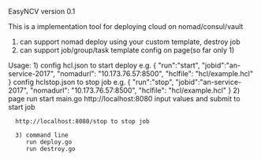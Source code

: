 
EasyNCV version 0.1

This is a implementation tool for deploying cloud on nomad/consul/vault

1. can support nomad deploy using your custom template, destroy job
2. can support job/group/task template config on page(so far only 1)


Usage:
      1)
       config hcl.json to start deploy e.g.
      {
        "run":"start",
        "jobid":"an-service-2017",
        "nomadurl": "10.173.76.57:8500",
        "hclfile": "hcl/example.hcl"
      }
       config hclstop.json to stop job e.g.
      {
        "run":"stop",
        "jobid":"an-service-2017",
        "nomadurl": "10.173.76.57:8500",
        "hclfile": "hcl/example.hcl"
      }
      2) page run
      start main.go
      http://localhost:8080
      input values and submit to start job

      http://localhost:8080/stop to stop job

      3) command line
         run deploy.go
         run destroy.go



